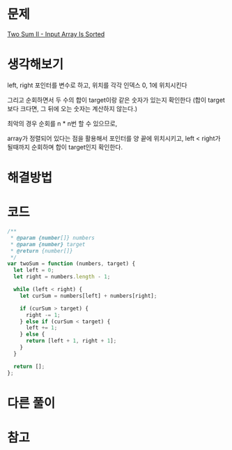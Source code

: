 # 문제

[Two Sum II - Input Array Is Sorted](https://leetcode.com/problems/two-sum-ii-input-array-is-sorted/)

# 생각해보기

left, right 포인터를 변수로 하고, 위치를 각각 인덱스 0, 1에 위치시킨다

그리고 순회하면서 두 수의 합이 target이랑 같은 숫자가 있는지 확인한다 (합이 target보다 크다면, 그 뒤에 오는 숫자는 계산하지 않는다.)

최악의 경우 순회를 n \* n번 할 수 있으므로,

array가 정렬되어 있다는 점을 활용해서 포인터를 양 끝에 위치시키고, left < right가 될때까지 순회하며 합이 target인지 확인한다.

# 해결방법

# 코드

```js
/**
 * @param {number[]} numbers
 * @param {number} target
 * @return {number[]}
 */
var twoSum = function (numbers, target) {
  let left = 0;
  let right = numbers.length - 1;

  while (left < right) {
    let curSum = numbers[left] + numbers[right];

    if (curSum > target) {
      right -= 1;
    } else if (curSum < target) {
      left += 1;
    } else {
      return [left + 1, right + 1];
    }
  }

  return [];
};
```

# 다른 풀이

# 참고
